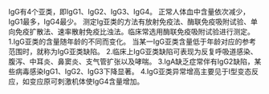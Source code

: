 

IgG有4个亚类，即IgG1、IgG2、IgG3、IgG4。
正常人体血中含量依次减少，IgG1最多，IgG4最少。
测定Ig亚类的方法有放射免疫法、酶联免疫吸附试验、单向免疫扩散法、速率散射免疫比浊法。临床常选用酶联免疫吸附试验进行测定。
1.IgG亚类的含量随年龄的不同而变化。
当某一IgG亚类含量低于年龄对应的参考范围时，就称为IgG亚类缺陷。
2.临床上IgG亚类缺陷可表现为反复呼吸道感染、腹泻、中耳炎、鼻窦炎、支气管扩张以及哮喘。
3.IgA缺乏症常伴有IgG2缺陷，某些病毒感染IgG1、IgG2、IgG3下降显著。
4.IgG亚类异常增高主要见于Ⅰ型变态反应，如变应原可刺激机体使IgG4含量增加。
